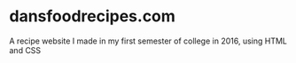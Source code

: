 # dansfoodrecipes.com

A recipe website I made in my first semester of college in 2016, using HTML and CSS
